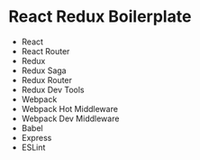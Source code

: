 # React Redux Boilerplate
* React
* React Router
* Redux
* Redux Saga
* Redux Router
* Redux Dev Tools
* Webpack
* Webpack Hot Middleware
* Webpack Dev Middleware
* Babel
* Express
* ESLint
